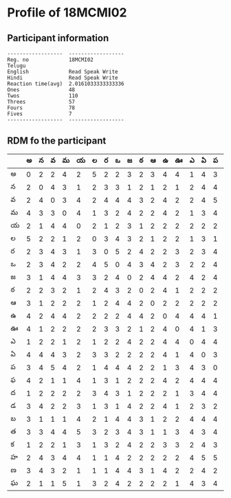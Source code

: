 



# Profile of 18MCMI02

## Participant information



```
------------------  ------------------
Reg. no             18MCMI02
Telugu
English             Read Speak Write
Hindi               Read Speak Write
Reaction time(avg)  2.0161033333333336
Ones                48
Twos                110
Threes              57
Fours               78
Fives               7
------------------  ------------------
```  

## RDM fo the participant
  
  
|     |   అ |   న |   వ |   మ |   య |   ల |   ర |   ఒ |   జ |   ఠ |   ఆ |   ఉ |   ఊ |   ఎ |   ఏ |   ప |   ఫ |   ద |   డ |   బ |   త |   క |   హ |   ణ |   ఘ |
|-----|-----|-----|-----|-----|-----|-----|-----|-----|-----|-----|-----|-----|-----|-----|-----|-----|-----|-----|-----|-----|-----|-----|-----|-----|-----|
| అ   |   0 |   2 |   2 |   4 |   2 |   5 |   2 |   2 |   3 |   2 |   3 |   4 |   4 |   1 |   4 |   3 |   4 |   1 |   3 |   3 |   3 |   1 |   2 |   3 |   2 |
| న   |   2 |   0 |   4 |   3 |   1 |   2 |   3 |   3 |   1 |   2 |   1 |   2 |   1 |   2 |   4 |   4 |   2 |   2 |   4 |   1 |   3 |   2 |   4 |   4 |   1 |
| వ   |   2 |   4 |   0 |   3 |   4 |   2 |   4 |   4 |   4 |   3 |   2 |   4 |   2 |   2 |   4 |   5 |   1 |   2 |   2 |   1 |   4 |   2 |   3 |   3 |   1 |
| మ   |   4 |   3 |   3 |   0 |   4 |   1 |   3 |   2 |   4 |   2 |   2 |   4 |   2 |   1 |   3 |   4 |   1 |   2 |   2 |   1 |   4 |   1 |   4 |   2 |   5 |
| య   |   2 |   1 |   4 |   4 |   0 |   2 |   1 |   2 |   3 |   1 |   2 |   2 |   2 |   2 |   2 |   2 |   4 |   2 |   3 |   4 |   5 |   3 |   4 |   1 |   1 |
| ల   |   5 |   2 |   2 |   1 |   2 |   0 |   3 |   4 |   3 |   2 |   1 |   2 |   2 |   1 |   3 |   1 |   1 |   3 |   1 |   2 |   3 |   1 |   1 |   1 |   3 |
| ర   |   2 |   3 |   4 |   3 |   1 |   3 |   0 |   5 |   2 |   4 |   2 |   2 |   3 |   2 |   3 |   4 |   3 |   4 |   3 |   1 |   2 |   3 |   1 |   1 |   2 |
| ఒ   |   2 |   3 |   4 |   2 |   2 |   4 |   5 |   0 |   4 |   3 |   4 |   2 |   3 |   2 |   2 |   4 |   1 |   3 |   1 |   4 |   3 |   2 |   4 |   4 |   4 |
| జ   |   3 |   1 |   4 |   4 |   3 |   3 |   2 |   4 |   0 |   2 |   4 |   4 |   2 |   4 |   2 |   4 |   2 |   1 |   4 |   4 |   4 |   4 |   2 |   4 |   2 |
| ఠ   |   2 |   2 |   3 |   2 |   1 |   2 |   4 |   3 |   2 |   0 |   2 |   4 |   1 |   2 |   2 |   2 |   2 |   2 |   2 |   3 |   3 |   2 |   2 |   3 |   2 |
| ఆ   |   3 |   1 |   2 |   2 |   2 |   1 |   2 |   4 |   4 |   2 |   0 |   2 |   2 |   2 |   2 |   2 |   2 |   2 |   2 |   1 |   1 |   2 |   2 |   1 |   2 |
| ఉ   |   4 |   2 |   4 |   4 |   2 |   2 |   2 |   2 |   4 |   4 |   2 |   0 |   4 |   4 |   4 |   1 |   4 |   2 |   4 |   2 |   1 |   3 |   2 |   4 |   2 |
| ఊ   |   4 |   1 |   2 |   2 |   2 |   2 |   3 |   3 |   2 |   1 |   2 |   4 |   0 |   4 |   1 |   3 |   2 |   1 |   1 |   2 |   3 |   3 |   2 |   2 |   1 |
| ఎ   |   1 |   2 |   2 |   1 |   2 |   1 |   2 |   2 |   4 |   2 |   2 |   4 |   4 |   0 |   4 |   4 |   4 |   3 |   2 |   4 |   4 |   2 |   4 |   2 |   4 |
| ఏ   |   4 |   4 |   4 |   3 |   2 |   3 |   3 |   2 |   2 |   2 |   2 |   4 |   1 |   4 |   0 |   3 |   4 |   4 |   3 |   4 |   3 |   4 |   5 |   4 |   3 |
| ప   |   3 |   4 |   5 |   4 |   2 |   1 |   4 |   4 |   4 |   2 |   2 |   1 |   3 |   4 |   3 |   0 |   4 |   4 |   2 |   4 |   4 |   3 |   5 |   2 |   4 |
| ఫ   |   4 |   2 |   1 |   1 |   4 |   1 |   3 |   1 |   2 |   2 |   2 |   4 |   2 |   4 |   4 |   4 |   0 |   2 |   3 |   2 |   3 |   2 |   3 |   3 |   4 |
| ద   |   1 |   2 |   2 |   2 |   2 |   3 |   4 |   3 |   1 |   2 |   2 |   2 |   1 |   3 |   4 |   4 |   2 |   0 |   2 |   1 |   2 |   4 |   2 |   1 |   2 |
| డ   |   3 |   4 |   2 |   2 |   3 |   1 |   3 |   1 |   4 |   2 |   2 |   4 |   1 |   2 |   3 |   2 |   3 |   2 |   0 |   2 |   2 |   4 |   4 |   2 |   3 |
| బ   |   3 |   1 |   1 |   1 |   4 |   2 |   1 |   4 |   4 |   3 |   1 |   2 |   2 |   4 |   4 |   4 |   2 |   1 |   2 |   0 |   2 |   3 |   3 |   2 |   4 |
| త   |   3 |   3 |   4 |   4 |   5 |   3 |   2 |   3 |   4 |   3 |   1 |   1 |   3 |   4 |   3 |   4 |   3 |   2 |   2 |   2 |   0 |   2 |   2 |   3 |   2 |
| క   |   1 |   2 |   2 |   1 |   3 |   1 |   3 |   2 |   4 |   2 |   2 |   3 |   3 |   2 |   4 |   3 |   2 |   4 |   4 |   3 |   2 |   0 |   1 |   2 |   2 |
| హ   |   2 |   4 |   3 |   4 |   4 |   1 |   1 |   4 |   2 |   2 |   2 |   2 |   2 |   4 |   5 |   5 |   3 |   2 |   4 |   3 |   2 |   1 |   0 |   3 |   4 |
| ణ   |   3 |   4 |   3 |   2 |   1 |   1 |   1 |   4 |   4 |   3 |   1 |   4 |   2 |   2 |   4 |   2 |   3 |   1 |   2 |   2 |   3 |   2 |   3 |   0 |   2 |
| ఘ   |   2 |   1 |   1 |   5 |   1 |   3 |   2 |   4 |   2 |   2 |   2 |   2 |   1 |   4 |   3 |   4 |   4 |   2 |   3 |   4 |   2 |   2 |   4 |   2 |   0 |